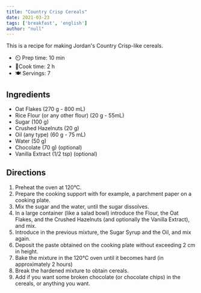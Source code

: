 ```yaml
---
title: "Country Crisp Cereals"
date: 2021-03-23
tags: ['breakfast', 'english']
author: "null"
---
```


This is a recipe for making Jordan's Country Crisp-like cereals.

- ⏲️ Prep time: 10 min
- 🍳Cook time: 2 h
- 🍽️ Servings: 7

## Ingredients

- Oat Flakes (270 g - 800 mL)
- Rice Flour (or any other flour) (20 g - 55mL)
- Sugar (100 g)
- Crushed Hazelnuts (20 g)
- Oil (any type) (60 g - 75 mL)
- Water (50 g)
- Chocolate (70 g) (optional)
- Vanilla Extract (1/2 tsp) (optional)

## Directions

1. Preheat the oven at 120°C.
2. Prepare the cooking support with for example, a parchment paper on a cooking plate.
3. Mix the sugar and the water, until the sugar dissolves.
4. In a large container (like a salad bowl) introduce the Flour, the Oat Flakes, and the Crushed Hazelnuts (and optionally the Vanilla Extract), and mix.
5. Introduce in the previous mixture, the Sugar Syrup and the Oil, and mix again.
6. Deposit the paste obtained on the cooking plate without exceeding 2 cm in height.
7. Bake the mixture in the 120°C oven until it becomes hard (in approximately 2 hours)
8. Break the hardened mixture to obtain cereals.
9. Add if you want some broken chocolate (or chocolate chips) in the cereals, or anything you want.
